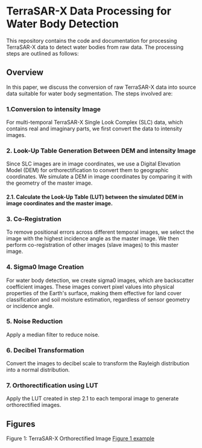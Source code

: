 # TerraSAR-X Data Processing for Water Body Detection

This repository contains the code and documentation for processing TerraSAR-X data to detect water bodies from raw data. The processing steps are outlined as follows:

## Overview
In this paper, we discuss the conversion of raw TerraSAR-X data into source data suitable for water body segmentation. The steps involved are:

### 1.Conversion to intensity Image
For multi-temporal TerraSAR-X Single Look Complex (SLC) data, which contains real and imaginary parts, we first convert the data to intensity images.

### 2. Look-Up Table Generation Between DEM and intensity Image
Since SLC images are in image coordinates, we use a Digital Elevation Model (DEM) for orthorectification to convert them to geographic coordinates. We simulate a DEM in image coordinates by comparing it with the geometry of the master image.

#### 2.1. Calculate the Look-Up Table (LUT) between the simulated DEM in image coordinates and the master image.

### 3. Co-Registration
To remove positional errors across different temporal images, we select the image with the highest incidence angle as the master image. We then perform co-registration of other images (slave images) to this master image.

### 4. Sigma0 Image Creation
For water body detection, we create sigma0 images, which are backscatter coefficient images. These images convert pixel values into physical properties of the Earth's surface, making them effective for land cover classification and soil moisture estimation, regardless of sensor geometry or incidence angle.

### 5. Noise Reduction
Apply a median filter to reduce noise.

### 6. Decibel Transformation
Convert the images to decibel scale to transform the Rayleigh distribution into a normal distribution.

### 7. Orthorectification using LUT
Apply the LUT created in step 2.1 to each temporal image to generate orthorectified images.

## Figures
Figure 1: TerraSAR-X Orthorectified Image
[Figure 1 example](TSX_orthorectified.png)